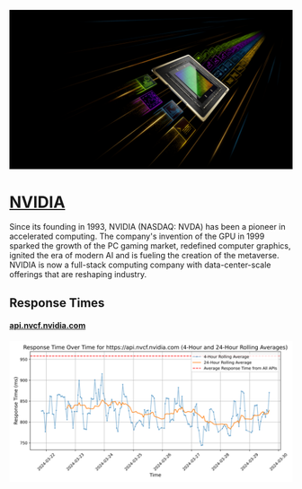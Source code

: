 [![Visit NVIDIA](imagePreview.jpg)](https://www.nvidia.com/en-us/ai)

# [NVIDIA](https://www.nvidia.com/en-us/ai)

Since its founding in 1993, NVIDIA (NASDAQ: NVDA) has been a pioneer in accelerated computing. The company's invention of the GPU in 1999 sparked the growth of the PC gaming market, redefined computer graphics, ignited the era of modern AI and is fueling the creation of the metaverse. NVIDIA is now a full-stack computing company with data-center-scale offerings that are reshaping industry.

## Response Times

#### [api.nvcf.nvidia.com](https://api.nvcf.nvidia.com)

![api.nvcf.nvidia.com](response-time-charts/6170692e6e7663662e6e76696469612e636f6d.svg)
